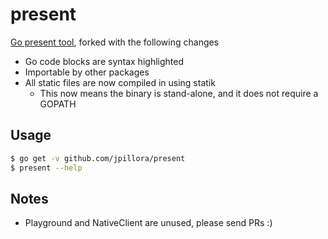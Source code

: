 # present

[Go present tool](https://godoc.org/golang.org/x/tools/present/cmd/present), forked with the following changes

* Go code blocks are syntax highlighted
* Importable by other packages
* All static files are now compiled in using statik
  * This now means the binary is stand-alone, and it does not require a GOPATH

## Usage

```sh
$ go get -v github.com/jpillora/present
$ present --help
```

## Notes

* Playground and NativeClient are unused, please send PRs :)
